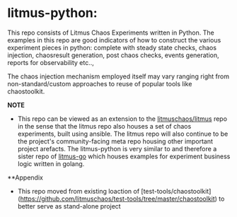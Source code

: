 # litmus-python:

This repo consists of Litmus Chaos Experiments written in Python. The examples in this repo are good indicators
of how to construct the various experiment pieces in python: complete with steady state checks, chaos injection,
chaosresult generation, post chaos checks, events generation, reports for observability etc..,

The chaos injection mechanism employed itself may vary ranging right from non-standard/custom approaches to reuse of
popular tools like chaostoolkit.

**NOTE**

- This repo can be viewed as an extension to the [litmuschaos/litmus](https://github.com/litmuschaos/litmus) repo
  in the sense that the litmus repo also houses a set of chaos experiments, built using ansible. The litmus repo
  will also continue to be the project's community-facing meta repo housing other important project arefacts.
  The litmus-python is very similar to and therefore a sister repo of [litmus-go](https://github.com/litmuschaos/litmus-go)
  which houses examples for experiment business logic written in golang.

**Appendix
- This repo moved from existing loaction of [test-tools/chaostoolkit] (https://github.com/litmuschaos/test-tools/tree/master/chaostoolkit) to better serve as stand-alone project


